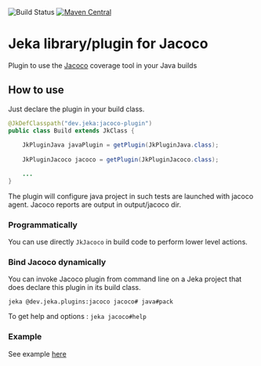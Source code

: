 ![Build Status](https://github.com/jerkar/jacoco-plugin/actions/workflows/push-master.yml/badge.svg)
[![Maven Central](https://maven-badges.herokuapp.com/maven-central/dev.jeka/jacoco-plugin/badge.svg)](https://maven-badges.herokuapp.com/maven-central/dev.jeka/protobuf-plugin) <br/>

# Jeka library/plugin for Jacoco

Plugin to use the [Jacoco](https://www.eclemma.org/jacoco) coverage tool in your Java builds

## How to use

Just declare the plugin in your build class.  

```java
@JkDefClasspath("dev.jeka:jacoco-plugin")
public class Build extends JkClass {
    
    JkPluginJava javaPlugin = getPlugin(JkPluginJava.class);
    
    JkPluginJacoco jacoco = getPlugin(JkPluginJacoco.class);

    ...
}
```
The plugin will configure java project in such tests are launched with jacoco agent. 
Jacoco reports are output in output/jacoco dir.

### Programmatically

You can use directly `JkJacoco` in build code to perform lower level actions.

### Bind Jacoco dynamically

You can invoke Jacoco plugin from command line on a Jeka project that does declare this plugin in its build class.

`jeka @dev.jeka.plugins:jacoco jacoco# java#pack`

To get help and options :
`jeka jacoco#help`

### Example

See example [here](../../samples/dev.jeka.samples.jacoco)


